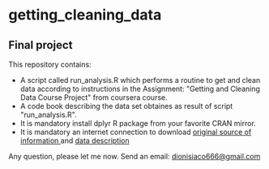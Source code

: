 # getting_cleaning_data
## Final project

This repository contains:
* A script called run_analysis.R which performs a routine to get and clean data according to instructions in  the Assignment: "Getting and Cleaning Data Course Project" from coursera course.
* A code book describing the data set obtaines as result of script "run_analysis.R".
* It is mandatory install dplyr R package from your favorite CRAN mirror.
* It is mandatory an internet connection to download [original source of information ](https://d396qusza40orc.cloudfront.net/getdata%2Fprojectfiles%2FUCI%20HAR%20Dataset.zip) and  [data description ](http://archive.ics.uci.edu/ml/datasets/Human+Activity+Recognition+Using+Smartphones)

Any question, please let me now. Send an email: <dionisiaco666@gmail.com> 





